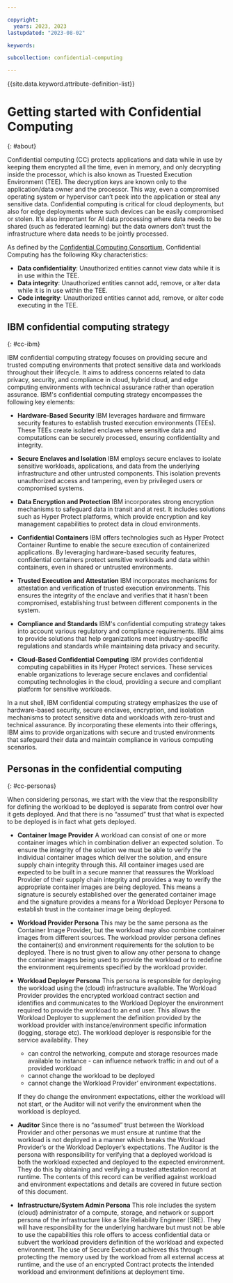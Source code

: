 ```yaml
---

copyright:
  years: 2023, 2023
lastupdated: "2023-08-02"

keywords: 

subcollection: confidential-computing

---
```


{{site.data.keyword.attribute-definition-list}}

# Getting started with Confidential Computing
{: #about}

Confidential computing (CC) protects applications and data while in use by keeping them encrypted all the time, even in memory, and only decrypting inside the processor, which is also known as Truested Execution Environment (TEE). The decryption keys are known only to the application/data owner and the processor. This way, even a compromised operating system or hypervisor can’t peek into the application or steal any sensitive data. Confidential computing is critical for cloud deployments, but also for edge deployments where such devices can be easily compromised or stolen. It’s also important for AI data processing where data needs to be shared (such as federated learning) but the data owners don’t trust the infrastructure where data needs to be jointly processed.

As defined by the [Confidential Computing Consortium](https://confidentialcomputing.io/wp-content/uploads/sites/85/2021/03/confidentialcomputing_outreach_whitepaper-8-5x11-1.pdf), Confidential Computing has the following Kky characteristics: 

* **Data confidentiality**: Unauthorized entities cannot view data while it is in use within the TEE.
* **Data integrity**: Unauthorized entities cannot add, remove, or alter data while it is in use within the TEE.
* **Code integrity**: Unauthorized entities cannot add, remove, or alter code executing in the TEE.


## IBM confidential computing strategy
{: #cc-ibm}


IBM confidential computing strategy focuses on providing secure and trusted computing environments that protect sensitive data and workloads throughout their lifecycle. It aims to address concerns related to data privacy, security, and compliance in cloud, hybrid cloud, and edge computing environments with technical assurance rather than operation assurance. IBM's confidential computing strategy encompasses the following key elements:

- **Hardware-Based Security**
   IBM leverages hardware and firmware security features to establish trusted execution environments (TEEs). These TEEs create isolated enclaves where sensitive data and computations can be securely processed, ensuring confidentiality and integrity.

- **Secure Enclaves and Isolation**
   IBM employs secure enclaves to isolate sensitive workloads, applications, and data from the underlying infrastructure and other untrusted components. This isolation prevents unauthorized access and tampering, even by privileged users or compromised systems.

- **Data Encryption and Protection**
   IBM incorporates strong encryption mechanisms to safeguard data in transit and at rest. It includes solutions such as Hyper Protect platforms, which provide encryption and key management capabilities to protect data in cloud environments.

- **Confidential Containers**
   IBM offers technologies such as Hyper Protect Container Runtime to enable the secure execution of containerized applications. By leveraging hardware-based security features, confidential containers protect sensitive workloads and data within containers, even in shared or untrusted environments.

- **Trusted Execution and Attestation**
  IBM incorporates mechanisms for attestation and verification of trusted execution environments. This ensures the integrity of the enclave and verifies that it hasn't been compromised, establishing trust between different components in the system.

- **Compliance and Standards**
  IBM's confidential computing strategy takes into account various regulatory and compliance requirements. IBM aims to provide solutions that help organizations meet industry-specific regulations and standards while maintaining data privacy and security.

- **Cloud-Based Confidential Computing**
   IBM provides confidential computing capabilities in its Hyper Protect services. These services enable organizations to leverage secure enclaves and confidential computing technologies in the cloud, providing a secure and compliant platform for sensitive workloads.

In a nut shell, IBM confidential computing strategy emphasizes the use of hardware-based security, secure enclaves, encryption, and isolation mechanisms to protect sensitive data and workloads with zero-trust and technical assurance. By incorporating these elements into their offerings, IBM aims to provide organizations with secure and trusted environments that safeguard their data and maintain compliance in various computing scenarios.



## Personas in the confidential computing
{: #cc-personas}

When considering personas, we start with the view that the responsibility for defining the workload to be deployed is separate from control over how it gets deployed. And that there is no “assumed” trust that what is expected to be deployed is in fact what gets deployed.

- **Container Image Provider**
  A workload can consist of one or more container images which in combination deliver an expected solution. To ensure the integrity of the solution we must be able to verify the individual container images which deliver the solution, and ensure supply chain integrity through this.
  All container images used are expected to be built in a secure manner that reassures the Workload Provider of their supply chain integrity and provides a way to verify the appropriate container images are being deployed. This means a signature is securely established over the generated container image and the signature provides a means for a Workload Deployer Persona to establish trust in the container image being deployed.

- **Workload Provider Persona**
  This may be the same persona as the Container Image Provider, but the workload may also combine container images from different sources. The workload provider persona defines the container(s) and environment requirements for the solution to be deployed. There is no trust given to allow any other persona to change the container images being used to provide the workload or to redefine the environment requirements specified by the workload provider.

- **Workload Deployer Persona**
  This persona is responsible for deploying the workload using the (cloud) infrastructure available. The Workload Provider provides the encrypted workload contract section and identifies and communicates to the Workload Deployer the environment required to provide the workload to an end user. This allows the Workload Deployer to supplement the definition provided by the workload provider with instance/environment specific information (logging, storage etc). 
  The workload deployer is responsible for the service availability. They
    * can control the networking, compute and storage resources made available to instance - can influence network traffic in and out of a provided workload
    * cannot change the workload to be deployed
    * cannot change the Workload Provider’ environment expectations.

  If they do change the environment expectations, either the workload will not start, or the Auditor will not verify the environment when the workload is deployed.

- **Auditor**
  Since there is no “assumed” trust between the Workload Provider and other personas we must ensure at runtime that the workload is not deployed in a manner which breaks the Workload Provider’s or the Workload Deployer’s expectations.
  The Auditor is the persona with responsibility for verifying that a deployed workload is both the workload expected and deployed to the expected environment. They do this by obtaining and verifying a trusted attestation record at runtime. The contents of this record can be verified against workload and environment expectations and details are covered in future section of this document.

- **Infrastructure/System Admin Persona**
  This role includes the system (cloud) administrator of a compute, storage, and network or support persona of the infrastructure like a Site Reliability Engineer (SRE). They will have responsibility for the underlying hardware but must not be able to use the capabilities this role offers to access confidential data or subvert the workload providers definition of the workload and expected environment. The use of Secure Execution achieves this through protecting the memory used by the workload from all external access at runtime, and the use of an encrypted Contract protects the intended workload and environment definitions at deployment time.
 


